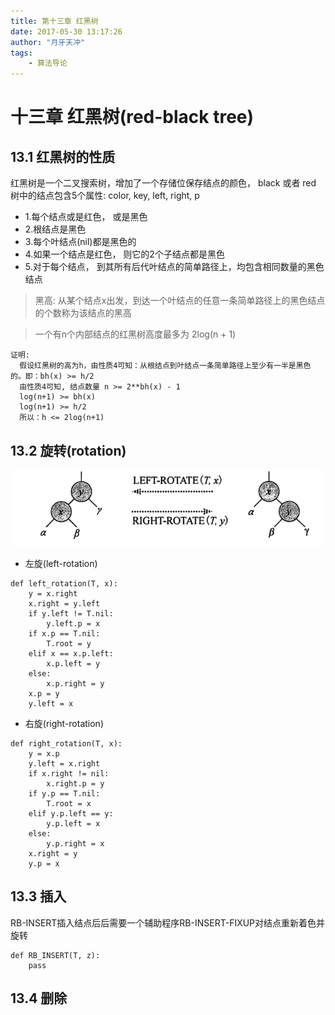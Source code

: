 ```yaml
---
title: 第十三章 红黑树
date: 2017-05-30 13:17:26
author: "月牙天冲"
tags:
    - 算法导论
---
```


# 十三章 红黑树(red-black tree)

## 13.1 红黑树的性质

红黑树是一个二叉搜索树，增加了一个存储位保存结点的颜色， black 或者 red
树中的结点包含5个属性: color, key, left, right, p
* 1.每个结点或是红色， 或是黑色
* 2.根结点是黑色
* 3.每个叶结点(nil)都是黑色的
* 4.如果一个结点是红色， 则它的2个子结点都是黑色
* 5.对于每个结点， 到其所有后代叶结点的简单路径上，均包含相同数量的黑色结点

> 黑高: 从某个结点x出发，到达一个叶结点的任意一条简单路径上的黑色结点的个数称为该结点的黑高

> 一个有n个内部结点的红黑树高度最多为 2log(n + 1)
```
证明:
  假设红黑树的高为h，由性质4可知：从根结点到叶结点一条简单路径上至少有一半是黑色的。即：bh(x) >= h/2
  由性质4可知, 结点数量 n >= 2**bh(x) - 1
  log(n+1) >= bh(x)
  log(n+1) >= h/2
  所以：h <= 2log(n+1)
```

## 13.2 旋转(rotation)
![rotation](第十三章-红黑树/13_2_1.png)
* 左旋(left-rotation)
```
def left_rotation(T, x):
    y = x.right
    x.right = y.left
    if y.left != T.nil:
        y.left.p = x
    if x.p == T.nil:
        T.root = y
    elif x == x.p.left:
        x.p.left = y
    else:
        x.p.right = y
    x.p = y
    y.left = x
```
* 右旋(right-rotation)
```
def right_rotation(T, x):
    y = x.p
    y.left = x.right
    if x.right != nil:
        x.right.p = y
    if y.p == T.nil:
        T.root = x
    elif y.p.left == y:
        y.p.left = x
    else:
        y.p.right = x
    x.right = y
    y.p = x
```
## 13.3 插入
RB-INSERT插入结点后后需要一个辅助程序RB-INSERT-FIXUP对结点重新着色并旋转
```
def RB_INSERT(T, z):
    pass
```

## 13.4 删除
